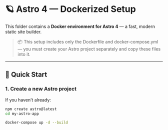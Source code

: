 # 🪐 Astro 4 — Dockerized Setup

This folder contains a **Docker environment for Astro 4** — a fast, modern static site builder.

> 📦 This setup includes only the Dockerfile and docker-compose.yml — you must create your Astro project separately and copy these files into it.

---

## 🚀 Quick Start

### 1. Create a new Astro project

If you haven’t already:

```bash
npm create astro@latest
cd my-astro-app

docker-compose up -d --build

